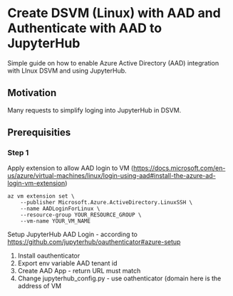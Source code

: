 # Create DSVM (Linux) with AAD and Authenticate with AAD to JupyterHub

Simple guide on how to enable Azure Active Directory (AAD) integration with LInux DSVM and using JupyterHub.

## Motivation

Many requests to simplify loging into JupyterHub in DSVM.

## Prerequisities

### Step 1
Apply extension to allow AAD login to VM (https://docs.microsoft.com/en-us/azure/virtual-machines/linux/login-using-aad#install-the-azure-ad-login-vm-extension)

```
az vm extension set \
    --publisher Microsoft.Azure.ActiveDirectory.LinuxSSH \
    --name AADLoginForLinux \
    --resource-group YOUR_RESOURCE_GROUP \
    --vm-name YOUR_VM_NAME
```

Setup JupyterHub AAD Login - according to https://github.com/jupyterhub/oauthenticator#azure-setup
1. Install oauthenticator
2. Export env variable AAD tenant id
3. Create AAD App - return URL must match 
4. Change jupyterhub_config.py - use oathenticator (domain here is the address of VM
	
